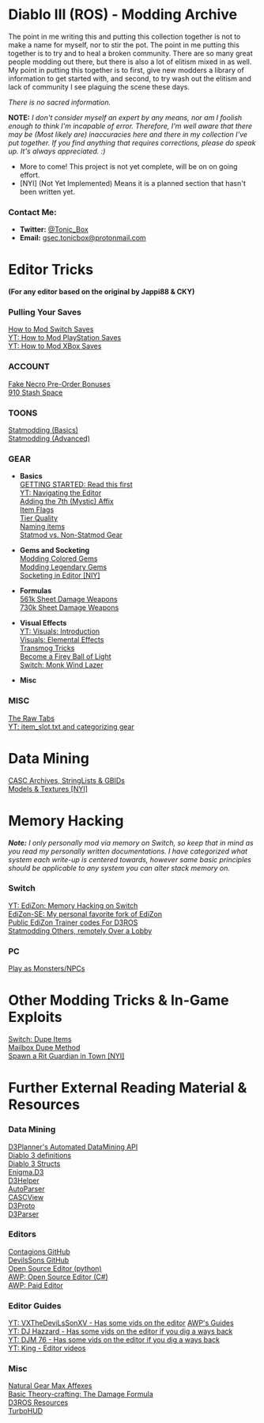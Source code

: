 # Diablo III (ROS) - Modding Archive
The point in me writing this and putting this collection together is not to make a name for myself, nor to stir the pot. The point in me putting this together is to try and to heal a broken community. There are so many great people modding out there, but there is also a lot of elitism mixed in as well. My point in putting this together is to first, give new modders a library of information to get started with, and second, to try wash out the elitism and lack of community I see plaguing the scene these days.  
  
_There is no sacred information._
  
**NOTE:** _I don't consider myself an expert by any means, nor am I foolish enough to think I'm incapable of error. Therefore, I'm well aware that there may be (Most likely are) inaccuracies here and there in my collection I've put together. If you find anything that requires corrections, please do speak up. It's always appreciated. :)_
  
* More to come! This project is not yet complete, will be on on going effort.  
* [NYI] (Not Yet Implemented) Means it is a planned section that hasn't been written yet.  
  
### Contact Me:  
* **Twitter:** [@Tonic_Box](https://twitter.com/Tonic_Box)
* **Email:** [gsec.tonicbox@protonmail.com](mailto:gsec.tonicbox@protonmail.com)
  
# Editor Tricks
**(For any editor based on the original by Jappi88 & CKY)**
  
### Pulling Your Saves
[How to Mod Switch Saves](EditorTricks/EditSwitchSave.md)  
[YT: How to Mod PlayStation Saves](https://www.youtube.com/watch?v=CM6xAo6uH3E)  
[YT: How to Mod XBox Saves](https://www.youtube.com/watch?v=A21lznmZ-K4)  
  
### ACCOUNT  
[Fake Necro Pre-Order Bonuses](EditorTricks/FakeNecroPreOrder.md)  
[910 Stash Space](EditorTricks/910StashSpace.md)  
  
### TOONS 
[Statmodding (Basics)](EditorTricks/How2Statmod.md)  
[Statmodding (Advanced)](EditorTricks/StatmoddingAdvanced.md)
  
### GEAR
* **Basics**  
[GETTING STARTED: Read this first](EditorTricks/GettingStartedWithGearModding.md)  
[YT: Navigating the Editor](https://www.youtube.com/watch?v=mdRdimc_Zu0&t=46s)  
[Adding the 7th (Mystic) Affix](EditorTricks/MysticTabAffex.md)  
[Item Flags](EditorTricks/flags.md)  
[Tier Quality](EditorTricks/TierQuality.md)  
[Naming items](EditorTricks/NamingItems.md)  
[Statmod vs. Non-Statmod Gear](EditorTricks/StatmodVsNonStatmodGear.md)  
  
* **Gems and Socketing**  
[Modding Colored Gems](EditorTricks/coloredGems.md)  
[Modding Legendary Gems](EditorTricks/ModdingLegendaryGems.md)  
[Socketing in Editor [NIY]](EditorTricks/SocketingInEditor.md)  
  
* **Formulas**  
[561k Sheet Damage Weapons](EditorTricks/561kSheetDamageWeapons.md)  
[730k Sheet Damage Weapons](EditorTricks/730kSheetDamageWeapons.md)
  
* **Visual Effects**  
[YT: Visuals: Introduction](https://www.youtube.com/watch?v=OTi-igTs4jI)  
[Visuals: Elemental Effects](EditorTricks/VisualsElementalEffects.md)  
[Transmog Tricks](EditorTricks/TransmogTricks.md)  
[Become a Firey Ball of Light](EditorTricks/FireyBallOfLight.md)  
[Switch: Monk Wind Lazer](EditorTricks/MonkWindLazer.md)  
  
* **Misc**  
  
### MISC
[The Raw Tabs](EditorTricks/RawTabs.md)  
[YT: item_slot.txt and categorizing gear](https://www.youtube.com/watch?v=rOXRV-bEJHM&t=295s)  
  
  
# Data Mining
[CASC Archives, StringLists & GBIDs](DataMining/StringListsCASCAndGBIDs.md)    
[Models & Textures [NYI]](DataMining/ModelsAndTextures.md)  
  
  
# Memory Hacking
_**Note:** I only personally mod via memory on Switch, so keep that in mind as you read my personally written documentations. I have categorized what system each write-up is centered towards, however same basic principles should be applicable to any system you can alter stack memory on._  
### Switch
[YT: EdiZon: Memory Hacking on Switch](https://www.youtube.com/watch?v=hzzwIwyvrO8&t=475s)  
[EdiZon-SE: My personal favorite fork of EdiZon](https://github.com/tomvita/EdiZon-SE)  
[Public EdiZon Trainer codes For D3ROS](https://www.cheatslips.com/game/diablo-iii-eternal-collection)  
[Statmodding Others, remotely Over a Lobby](MemoryHacking/StatmodOthersOverLobby.md)  

### PC
[Play as Monsters/NPCs](https://hubpages.com/games-hobbies/How-to-Play-As-Monsters-In-Diablo-III)  
  
  
#  Other Modding Tricks & In-Game Exploits
[Switch: Dupe Items](https://www.youtube.com/watch?v=Kw-0euRXCWY&t=18s)  
[Mailbox Dupe Method](https://www.youtube.com/watch?v=fCq-4dIPulo)  
[Spawn a Rit Guardian in Town [NYI]](Other/SpawnRiftGuardianInTown.md)  
  
  
# Further External Reading Material & Resources
### Data Mining
[D3Planner's Automated DataMining API](https://www.d3planner.com/game/)  
[Diablo 3 definitions](https://www.unknowncheats.me/wiki/Diablo:Diablo_3_Definitions)  
[Diablo 3 Structs](https://www.unknowncheats.me/wiki/Diablo:D3_Base_Structs)  
[Enigma.D3](https://github.com/daugis29/Enigma.D3)  
[D3Helper](https://github.com/d3bug1/D3Helper.Public)  
[AutoParser](https://github.com/d07RiV/AutoParser)  
[CASCView](http://www.zezula.net/en/casc/main.html)  
[D3Proto](https://github.com/hazzik/d3proto)  
[D3Parser](https://github.com/CaiMiao/D3Parser)  

### Editors
[Contagions GitHub](https://github.com/ooCONTAGIONoo/)  
[DevilsSons GitHub](https://github.com/xXTheDevilsSonXx/)  
[Open Source Editor (python)](https://github.com/unixtreme/D3Edit/)  
[AWP: Open Source Editor (C#)](http://diiiedit.awp-ent.com/Source/)  
[AWP: Paid Editor](http://diiiedit.awp-ent.com/)  

### Editor Guides
[YT: VXTheDeviLsSonXV - Has some vids on the editor](https://www.youtube.com/channel/UCLBAkdoPx5PuABYIthCK0Rw)
[AWP's Guides](http://forum.awp-ent.com/index.php/guide)  
[YT: DJ Hazzard - Has some vids on the editor if you dig a ways back](https://www.youtube.com/user/7funnyman)  
[YT: DJM 76 - Has some vids on the editor if you dig a ways back](https://www.youtube.com/user/Kradnamx)  
[YT: King - Editor videos](https://www.youtube.com/channel/UCZ-zY0gIxu3Eiaw1TxEdcTA)

### Misc
[Natural Gear Max Affexes](https://docs.google.com/spreadsheets/d/1UlY9Io0rK87rUGXqoAspSExOT9W9MvrBSssSCL5cSuw/edit#gid=0)  
[Basic Theory-crafting: The Damage Formula](http://diablo.blizzpro.com/2014/05/17/basic-theorycrafting-damage-formula/)  
[D3ROS Resources](http://d3resource.com/)  
[TurboHUD](https://www.ownedcore.com/forums/diablo-3/turbohud/turbohud-releases/)  
